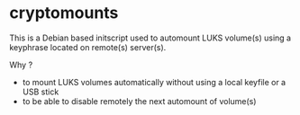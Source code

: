 # cryptomounts

This is a Debian based initscript used to automount LUKS volume(s) using
a keyphrase located on remote(s) server(s).

Why ?
- to mount LUKS volumes automatically without using a local keyfile or a USB
  stick
- to be able to disable remotely the next automount of volume(s)
